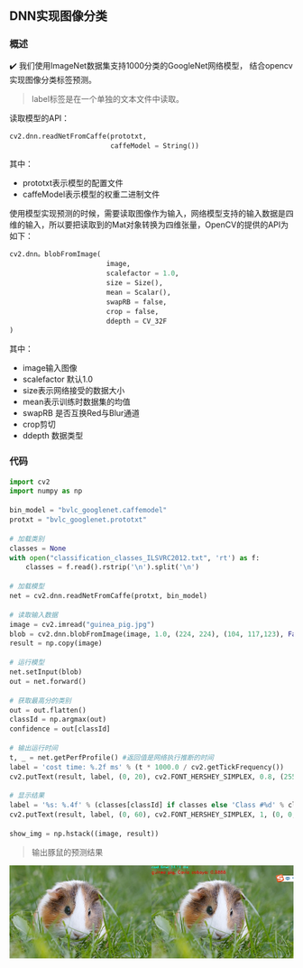 ## DNN实现图像分类

### 概述

 ✔️ 我们使用ImageNet数据集支持1000分类的GoogleNet网络模型， 结合opencv实现图像分类标签预测。

>label标签是在一个单独的文本文件中读取。

读取模型的API：
```python
cv2.dnn.readNetFromCaffe(prototxt,
                         caffeModel = String())
```
其中：
- prototxt表示模型的配置文件
- caffeModel表示模型的权重二进制文件

使用模型实现预测的时候，需要读取图像作为输入，网络模型支持的输入数据是四维的输入，所以要把读取到的Mat对象转换为四维张量，OpenCV的提供的API为如下：

```python
cv2.dnn。blobFromImage(
                        image,
                        scalefactor = 1.0,
                        size = Size(),
                        mean = Scalar(),
                        swapRB = false,
                        crop = false,
                        ddepth = CV_32F 
)
```
其中：
- image输入图像
- scalefactor 默认1.0
- size表示网络接受的数据大小
- mean表示训练时数据集的均值
- swapRB 是否互换Red与Blur通道
- crop剪切
- ddepth 数据类型

### 代码
```python
import cv2
import numpy as np

bin_model = "bvlc_googlenet.caffemodel"
protxt = "bvlc_googlenet.prototxt"

# 加载类别
classes = None
with open("classification_classes_ILSVRC2012.txt", 'rt') as f:
    classes = f.read().rstrip('\n').split('\n')

# 加载模型
net = cv2.dnn.readNetFromCaffe(protxt, bin_model)

# 读取输入数据
image = cv2.imread("guinea_pig.jpg")
blob = cv2.dnn.blobFromImage(image, 1.0, (224, 224), (104, 117,123), False, crop=False)
result = np.copy(image)

# 运行模型
net.setInput(blob)
out = net.forward()

# 获取最高分的类别
out = out.flatten()
classId = np.argmax(out)
confidence = out[classId]

# 输出运行时间
t, _ = net.getPerfProfile() #返回值是网络执行推断的时间
label = 'cost time: %.2f ms' % (t * 1000.0 / cv2.getTickFrequency())
cv2.putText(result, label, (0, 20), cv2.FONT_HERSHEY_SIMPLEX, 0.8, (255, 255, 0), 2)

# 显示结果
label = '%s: %.4f' % (classes[classId] if classes else 'Class #%d' % classId, confidence)
cv2.putText(result, label, (0, 60), cv2.FONT_HERSHEY_SIMPLEX, 1, (0, 0, 255), 2)

show_img = np.hstack((image, result))
```
>输出豚鼠的预测结果

<img src="./result.jpg">